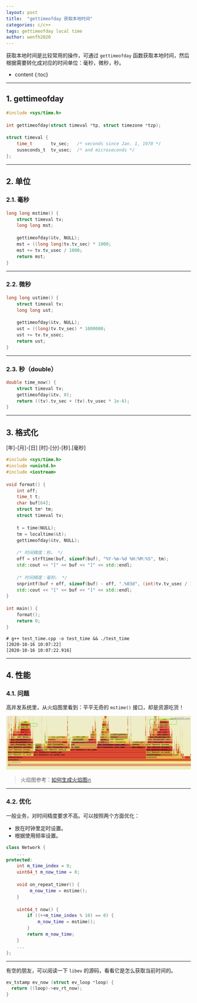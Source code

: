```yaml
---
layout: post
title:  "gettimeofday 获取本地时间"
categories: c/c++
tags: gettimeofday local time
author: wenfh2020
---
```


获取本地时间是比较常用的操作，可通过 `gettimeofday` 函数获取本地时间，然后根据需要转化成对应的时间单位：毫秒，微秒，秒。



* content
{:toc}

---

## 1. gettimeofday

```c
#include <sys/time.h>

int gettimeofday(struct timeval *tp, struct timezone *tzp);

struct timeval {
    time_t       tv_sec;   /* seconds since Jan. 1, 1970 */
    suseconds_t  tv_usec;  /* and microseconds */
};
```

---

## 2. 单位

### 2.1. 毫秒

```c
long long mstime() {
    struct timeval tv;
    long long mst;

    gettimeofday(&tv, NULL);
    mst = ((long long)tv.tv_sec) * 1000;
    mst += tv.tv_usec / 1000;
    return mst;
}
```

---

### 2.2. 微秒

```c
long long ustime() {
    struct timeval tv;
    long long ust;

    gettimeofday(&tv, NULL);
    ust = ((long)tv.tv_sec) * 1000000;
    ust += tv.tv_usec;
    return ust;
}

```

---

### 2.3. 秒（double）

```c
double time_now() {
    struct timeval tv;
    gettimeofday(&tv, 0);
    return ((tv).tv_sec + (tv).tv_usec * 1e-6);
}
```

---

## 3. 格式化

[年]-[月]-[日] [时]-[分]-[秒].[毫秒]

```c++
#include <sys/time.h>
#include <unistd.h>
#include <iostream>

void format() {
    int off;
    time_t t;
    char buf[64];
    struct tm* tm;
    struct timeval tv;

    t = time(NULL);
    tm = localtime(&t);
    gettimeofday(&tv, NULL);

    /* 时间精度：秒。 */
    off = strftime(buf, sizeof(buf), "%Y-%m-%d %H:%M:%S", tm);
    std::cout << "[" << buf << "]" << std::endl;

    /* 时间精度：毫秒。 */
    snprintf(buf + off, sizeof(buf) - off, ".%03d", (int)tv.tv_usec / 1000);
    std::cout << "[" << buf << "]" << std::endl;
}

int main() {
    format();
    return 0;
}
```

```shell
# g++ test_time.cpp -o test_time && ./test_time
[2020-10-16 10:07:22]
[2020-10-16 10:07:22.916]
```

---

## 4. 性能

### 4.1. 问题

高并发系统里，从火焰图里看到：平平无奇的 `mstime()` 接口，却是资源吃货！

<div align=center><img src="/images/2021-03-01-13-10-57.png" data-action="zoom"/></div>

> 火焰图参考：[如何生成火焰图🔥](https://wenfh2020.com/2020/07/30/flame-diagram/)

---

### 4.2. 优化

一般业务，对时间精度要求不高。可以按照两个方面优化：

* 放在时钟里定时设置。
* 根据使用频率设置。

```c++
class Network {
    ...
protected:
    int m_time_index = 0;
    uint64_t m_now_time = 0;

    void on_repeat_timer() {
         m_now_time = mstime();
    }

    uint64_t now() {
        if ((++m_time_index % 10) == 0) {
            m_now_time = mstime();
        }
        return m_now_time;
    }
    ...
};
```

---

有空的朋友，可以阅读一下 `libev` 的源码，看看它是怎么获取当前时间的。

```c
ev_tstamp ev_now (struct ev_loop *loop) {
  return ((loop)->ev_rt_now);
}
```
